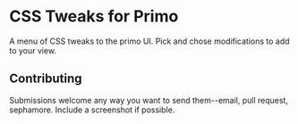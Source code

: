 # CSS Tweaks for Primo

A menu of CSS tweaks to the primo UI. Pick and chose modifications to add to your view.

## Contributing

Submissions welcome any way you want to send them--email, pull request, sephamore. Include a screenshot if possible.
